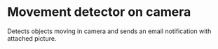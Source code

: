 # Movement detector on camera
Detects objects moving in camera and sends an email notification with attached picture.
